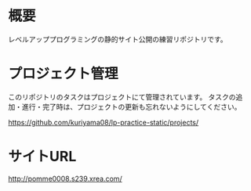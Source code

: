 # 概要
レベルアッププログラミングの静的サイト公開の練習リポジトリです。

# プロジェクト管理

このリポジトリのタスクはプロジェクトにて管理されています。
タスクの追加・進行・完了時は、プロジェクトの更新も忘れないようにしてください。

https://github.com/kuriyama08/lp-practice-static/projects/

# サイトURL

http://pomme0008.s239.xrea.com/
